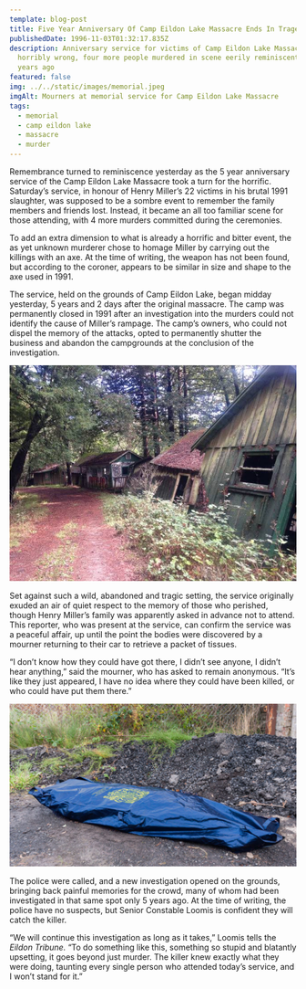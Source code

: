 ```yaml
---
template: blog-post
title: Five Year Anniversary Of Camp Eildon Lake Massacre Ends In Tragedy
publishedDate: 1996-11-03T01:32:17.835Z
description: Anniversary service for victims of Camp Eildon Lake Massacre goes
  horribly wrong, four more people murdered in scene eerily reminiscent of five
  years ago
featured: false
img: ../../static/images/memorial.jpeg
imgAlt: Mourners at memorial service for Camp Eildon Lake Massacre
tags:
  - memorial
  - camp eildon lake
  - massacre
  - murder
---
```

Remembrance turned to reminiscence yesterday as the 5 year anniversary service of the Camp Eildon Lake Massacre took a turn for the horrific. Saturday’s service, in honour of Henry Miller’s 22 victims in his brutal 1991 slaughter, was supposed to be a sombre event to remember the family members and friends lost. Instead, it became an all too familiar scene for those attending, with 4 more murders committed during the ceremonies.

To add an extra dimension to what is already a horrific and bitter event, the as yet unknown murderer chose to homage Miller by carrying out the killings with an axe. At the time of writing, the weapon has not been found, but according to the coroner, appears to be similar in size and shape to the axe used in 1991.

The service, held on the grounds of Camp Eildon Lake, began midday yesterday, 5 years and 2 days after the original massacre. The camp was permanently closed in 1991 after an investigation into the murders could not identify the cause of Miller’s rampage. The camp’s owners, who could not dispel the memory of the attacks, opted to permanently shutter the business and abandon the campgrounds at the conclusion of the investigation.

![The slowly decaying remains of the abandoned Camp Eildon Lake](../../static/images/decaying-camp.jpg "The slowly decaying remains of the abandoned Camp Eildon Lake")

Set against such a wild, abandoned and tragic setting, the service originally exuded an air of quiet respect to the memory of those who perished, though Henry Miller’s family was apparently asked in advance not to attend. This reporter, who was present at the service, can confirm the service was a peaceful affair, up until the point the bodies were discovered by a mourner returning to their car to retrieve a packet of tissues.

“I don’t know how they could have got there, I didn’t see anyone, I didn’t hear anything,” said the mourner, who has asked to remain anonymous. “It’s like they just appeared, I have no idea where they could have been killed, or who could have put them there.”

![One of four bodies from yesterday’s incident](../../static/images/body-bag.jpeg "One of four bodies from yesterday’s incident")

The police were called, and a new investigation opened on the grounds, bringing back painful memories for the crowd, many of whom had been investigated in that same spot only 5 years ago. At the time of writing, the police have no suspects, but Senior Constable Loomis is confident they will catch the killer.

“We will continue this investigation as long as it takes,” Loomis tells the *Eildon Tribune.* “To do something like this, something so stupid and blatantly upsetting, it goes beyond just murder. The killer knew exactly what they were doing, taunting every single person who attended today’s service, and I won’t stand for it.”